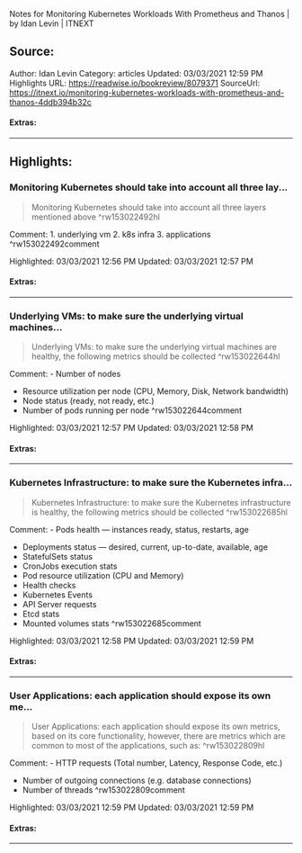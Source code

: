 Notes for Monitoring Kubernetes Workloads With Prometheus and Thanos | by Idan Levin | ITNEXT

## Source:
Author: Idan Levin
Category: articles
Updated: 03/03/2021 12:59 PM
Highlights URL: https://readwise.io/bookreview/8079371
SourceUrl: https://itnext.io/monitoring-kubernetes-workloads-with-prometheus-and-thanos-4ddb394b32c


#### Extras:


 
-----
 ## Highlights:

### Monitoring Kubernetes should take into account all three lay...
>Monitoring Kubernetes should take into account all three layers mentioned above ^rw153022492hl

Comment: 1. underlying vm
2. k8s infra
3. applications ^rw153022492comment

Highlighted: 03/03/2021 12:56 PM
Updated: 03/03/2021 12:57 PM


#### Extras:



------

### Underlying VMs: to make sure the underlying virtual machines...
>Underlying VMs: to make sure the underlying virtual machines are healthy, the following metrics should be collected ^rw153022644hl

Comment: - Number of nodes
- Resource utilization per node (CPU, Memory, Disk, Network bandwidth)
- Node status (ready, not ready, etc.)
- Number of pods running per node ^rw153022644comment

Highlighted: 03/03/2021 12:57 PM
Updated: 03/03/2021 12:58 PM


#### Extras:



------

### Kubernetes Infrastructure: to make sure the Kubernetes infra...
>Kubernetes Infrastructure: to make sure the Kubernetes infrastructure is healthy, the following metrics should be collected ^rw153022685hl

Comment: - Pods health — instances ready, status, restarts, age
- Deployments status — desired, current, up-to-date, available, age
- StatefulSets status
- CronJobs execution stats
- Pod resource utilization (CPU and Memory)
- Health checks
- Kubernetes Events
- API Server requests
- Etcd stats
- Mounted volumes stats ^rw153022685comment

Highlighted: 03/03/2021 12:58 PM
Updated: 03/03/2021 12:59 PM


#### Extras:



------

### User Applications: each application should expose its own me...
>User Applications: each application should expose its own metrics, based on its core functionality, however, there are metrics which are common to most of the applications, such as: ^rw153022809hl

Comment: - HTTP requests (Total number, Latency, Response Code, etc.)
- Number of outgoing connections (e.g. database connections)
- Number of threads ^rw153022809comment

Highlighted: 03/03/2021 12:59 PM
Updated: 03/03/2021 12:59 PM


#### Extras:



------

